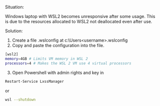 Situation:

Windows laptop with WSL2 becomes unresponsive after some usage. This is due to the resources allocated to WSL2 not deallocated even after use.

Solution: 

1. Create a file .wslconfig at c:\Users\<username>\.wslconfig
2. Copy and paste the configuration into the file.

```sh
[wsl2]
memory=4GB # Limits VM memory in WSL 2 
processors=4 # Makes the WSL 2 VM use 4 virtual processors
```

3. Open Powershell with admin rights and key in

```sh
Restart-Service LxssManager
```
or
```sh
wsl --shutdown
```
